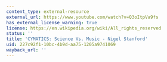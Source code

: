 ```yaml
---
content_type: external-resource
external_url: https://www.youtube.com/watch?v=Q3oItpVa9fs
has_external_license_warning: true
license: https://en.wikipedia.org/wiki/All_rights_reserved
status: ''
title: 'CYMATICS: Science Vs. Music - Nigel Stanford'
uid: 227c92f1-10bc-4b9d-aa75-1205a9741069
wayback_url: ''
---
```


